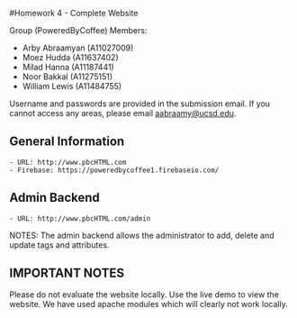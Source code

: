 #Homework 4 - Complete Website

Group (PoweredByCoffee) Members:

- Arby Abraamyan (A11027009)
- Moez Hudda (A11637402)
- Milad Hanna (A11187441)
- Noor Bakkal (A11275151)
- William Lewis (A11484755)

Username and passwords are provided in the submission email. If you cannot access any areas, please email aabraamy@ucsd.edu.

## General Information
    - URL: http://www.pbcHTML.com
    - Firebase: https://poweredbycoffee1.firebaseio.com/

## Admin Backend
    - URL: http://www.pbcHTML.com/admin

NOTES: The admin backend allows the administrator to add, delete and update tags and attributes.

## IMPORTANT NOTES

Please do not evaluate the website locally. Use the live demo to view the website. We have used apache modules which will clearly not work locally. 
